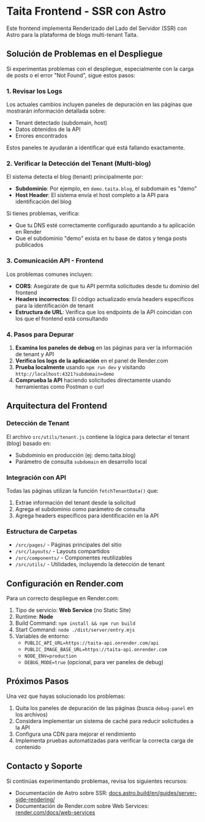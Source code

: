 # Taita Frontend - SSR con Astro

Este frontend implementa Renderizado del Lado del Servidor (SSR) con Astro para la plataforma de blogs multi-tenant Taita.

## Solución de Problemas en el Despliegue

Si experimentas problemas con el despliegue, especialmente con la carga de posts o el error "Not Found", sigue estos pasos:

### 1. Revisar los Logs

Los actuales cambios incluyen paneles de depuración en las páginas que mostrarán información detallada sobre:
- Tenant detectado (subdomain, host)
- Datos obtenidos de la API
- Errores encontrados

Estos paneles te ayudarán a identificar qué está fallando exactamente.

### 2. Verificar la Detección del Tenant (Multi-blog)

El sistema detecta el blog (tenant) principalmente por:
- **Subdominio**: Por ejemplo, en `demo.taita.blog`, el subdomain es "demo"
- **Host Header**: El sistema envía el host completo a la API para identificación del blog

Si tienes problemas, verifica:
- Que tu DNS esté correctamente configurado apuntando a tu aplicación en Render
- Que el subdominio "demo" exista en tu base de datos y tenga posts publicados

### 3. Comunicación API - Frontend

Los problemas comunes incluyen:
- **CORS**: Asegúrate de que tu API permita solicitudes desde tu dominio del frontend
- **Headers incorrectos**: El código actualizado envía headers específicos para la identificación de tenant
- **Estructura de URL**: Verifica que los endpoints de la API coincidan con los que el frontend está consultando

### 4. Pasos para Depurar

1. **Examina los paneles de debug** en las páginas para ver la información de tenant y API
2. **Verifica los logs de la aplicación** en el panel de Render.com
3. **Prueba localmente** usando `npm run dev` y visitando `http://localhost:4321?subdomain=demo`
4. **Comprueba la API** haciendo solicitudes directamente usando herramientas como Postman o curl

## Arquitectura del Frontend

### Detección de Tenant

El archivo `src/utils/tenant.js` contiene la lógica para detectar el tenant (blog) basado en:
- Subdominio en producción (ej: demo.taita.blog)
- Parámetro de consulta `subdomain` en desarrollo local

### Integración con API

Todas las páginas utilizan la función `fetchTenantData()` que:
1. Extrae información del tenant desde la solicitud
2. Agrega el subdominio como parámetro de consulta
3. Agrega headers específicos para identificación en la API

### Estructura de Carpetas

- `/src/pages/` - Páginas principales del sitio
- `/src/layouts/` - Layouts compartidos
- `/src/components/` - Componentes reutilizables
- `/src/utils/` - Utilidades, incluyendo la detección de tenant

## Configuración en Render.com

Para un correcto despliegue en Render.com:

1. Tipo de servicio: **Web Service** (no Static Site)
2. Runtime: **Node**
3. Build Command: `npm install && npm run build`
4. Start Command: `node ./dist/server/entry.mjs`
5. Variables de entorno:
   - `PUBLIC_API_URL=https://taita-api.onrender.com/api`
   - `PUBLIC_IMAGE_BASE_URL=https://taita-api.onrender.com`
   - `NODE_ENV=production`
   - `DEBUG_MODE=true` (opcional, para ver paneles de debug)

## Próximos Pasos

Una vez que hayas solucionado los problemas:

1. Quita los paneles de depuración de las páginas (busca `debug-panel` en los archivos)
2. Considera implementar un sistema de caché para reducir solicitudes a la API
3. Configura una CDN para mejorar el rendimiento
4. Implementa pruebas automatizadas para verificar la correcta carga de contenido

## Contacto y Soporte

Si continúas experimentando problemas, revisa los siguientes recursos:
- Documentación de Astro sobre SSR: [docs.astro.build/en/guides/server-side-rendering/](https://docs.astro.build/en/guides/server-side-rendering/)
- Documentación de Render.com sobre Web Services: [render.com/docs/web-services](https://render.com/docs/web-services)
